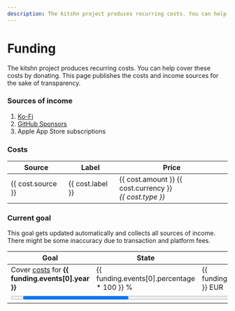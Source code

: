 ```yaml
---
description: The kitshn project produces recurring costs. You can help cover these costs by donating.
---
```


<script setup>
import badge from "./components/badge.vue"
import { ref, onMounted } from 'vue'

const funding = ref([])

onMounted(async () => {
  const fundingRes = await fetch('https://funding-api.kitshn.app/v2/state/')
  funding.value = await fundingRes.json()
})

const currentYear = new Date().getFullYear()
</script>

# Funding

<template v-if="funding.events?.[0] !== undefined && currentYear !== funding.events[0].year">

::: tip Funding secured until {{ funding.events?.[0]?.year }}
The costs for **{{ currentYear }}** are already covered! :partying_face:<br>
kitshn is currently collecting money for **{{ funding.events?.[0]?.year }}**.
:::

</template>

The kitshn project produces recurring costs. You can help cover these costs by donating. This page publishes the costs and income sources for the sake of transparency.

### Sources of income
1. [Ko-Fi](https://ko-fi.com/aimok04)
2. [GitHub Sponsors](https://github.com/sponsors/aimok04)
3. Apple App Store subscriptions

### Costs

<table>
    <thead>
        <tr>
            <th>Source</th>
            <th>Label</th>
            <th>Price</th>
        </tr>
    </thead>
    <tbody>
        <tr v-for="cost in funding.costs">
            <td>{{ cost.source }}</td>
            <td>{{ cost.label }}</td>
            <td>{{ cost.amount }} {{ cost.currency }}<br><i>{{ cost.type }}</i></td>
        </tr>
    </tbody>
</table>

### Current goal

This goal gets updated automatically and collects all sources of income.
There might be some inaccuracy due to transaction and platform fees.

<table>
    <thead>
        <tr>
            <th>Goal</th>
            <th>State</th>
            <th>Total</th>
            <th>Target</th>
            <th>Last updated</th>
        </tr>
    </thead>
    <tbody v-if="funding?.events?.[0] !== undefined">
        <tr>
            <td>Cover <a href="#costs">costs</a> for <b>{{ funding.events[0].year }}</b></td>
            <td>{{ funding.events[0].percentage * 100 }} %</td>
            <td>{{ funding.events[0].total }} EUR</td>
            <td>{{ funding.events[0].goal }} EUR</td>
            <td>{{ new Date(funding.events[0].lastUpdate).toLocaleString() }}</td>
        </tr>
        <tr>
            <td colspan="5">
                <progress style="width: 100%" max="100" :value="funding.events[0].percentage * 100">
                    {{ funding.events[0].percentage * 100 }} % of {{ funding.events[0].goal }} EUR
                </progress>
            </td>
        </tr>
    </tbody>
</table>